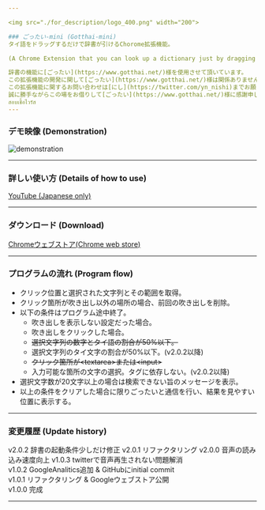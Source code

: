 ```yaml
---

<img src="./for_description/logo_400.png" width="200">

### ごったい-mini (Gotthai-mini)
タイ語をドラッグするだけで辞書が引けるChorome拡張機能。

(A Chrome Extension that you can look up a dictionary just by dragging Thai.)

辞書の機能に[ごったい](https://www.gotthai.net/)様を使用させて頂いています。  
この拡張機能の開発に関して[ごったい](https://www.gotthai.net/)様は関係ありません。  
この拡張機能に関するお問い合わせは[にし](https://twitter.com/yn_nishi)までお願いします。  
誠に勝手ながらこの場をお借りして[ごったい](https://www.gotthai.net/)様に感謝申し上げます。
สอบเชื้อไวรัส
---
```


### デモ映像 (Demonstration)
![demonstration](./for_description/animation.gif)

---

### 詳しい使い方 (Details of how to use)
[YouTube (Japanese only)](https://youtu.be/uHAtoQ3XLl8)

---

### ダウンロード (Download)

[Chromeウェブストア(Chrome web store)](https://chrome.google.com/webstore/detail/%E3%81%94%E3%81%A3%E3%81%9F%E3%81%84mini/ifcgngcnnmdcbnigbmfiedlnkmfiekkb?hl=ja&authuser=0)

---

### プログラムの流れ (Program flow)
- クリック位置と選択された文字列とその範囲を取得。
- クリック箇所が吹き出し以外の場所の場合、前回の吹き出しを削除。
- 以下の条件はプログラム途中終了。
  - 吹き出しを表示しない設定だった場合。
  - 吹き出しをクリックした場合。
  - ~~選択文字列の数字とタイ語の割合が50%以下。~~
  - 選択文字列のタイ文字の割合が50%以下。(v2.0.2以降)
  - ~~クリック箇所が\<textarea\>または\<input\>~~
  - 入力可能な箇所の文字の選択。タグに依存しない。(v2.0.2以降)
- 選択文字数が20文字以上の場合は検索できない旨のメッセージを表示。
- 以上の条件をクリアした場合に限りごったいと通信を行い、結果を見やすい位置に表示する。

---

### 変更履歴 (Update history)
v2.0.2 辞書の起動条件少しだけ修正
v2.0.1 リファクタリング
v2.0.0 音声の読み込み速度向上
v1.0.3 twitterで音声再生されない問題解消  
v1.0.2 GoogleAnalitics追加 & GitHubにinitial commit  
v1.0.1 リファクタリング & Googleウェブストア公開  
v1.0.0 完成

---
